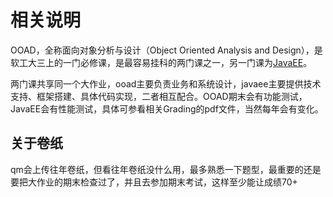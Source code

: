 # 相关说明

OOAD，全称面向对象分析与设计（Object Oriented Analysis and Design），是软工大三上的一门必修课，是最容易挂科的两门课之一，另一门课为[JavaEE](https://github.com/529106896/FishTouchingXMUer/tree/main/%E5%A4%A7%E4%B8%89%E4%B8%8A/javaee)。

两门课共享同一个大作业，ooad主要负责业务和系统设计，javaee主要提供技术支持、框架搭建、具体代码实现，二者相互配合。OOAD期末会有功能测试，JavaEE会有性能测试，具体可参看相关Grading的pdf文件，当然每年会有变化。

## 关于卷纸

qm会上传往年卷纸，但看往年卷纸没什么用，最多熟悉一下题型，最重要的还是要把大作业的期末检查过了，并且去参加期末考试，这样至少能让成绩70+
